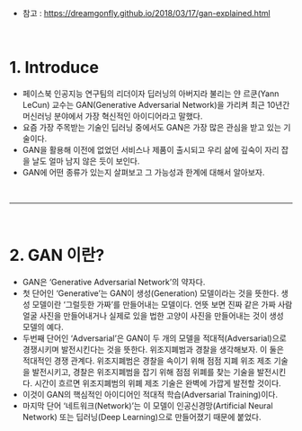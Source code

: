 - 참고 : https://dreamgonfly.github.io/2018/03/17/gan-explained.html

<br>

# 1. Introduce
 - 페이스북 인공지능 연구팀의 리더이자 딥러닝의 아버지라 불리는 얀 르쿤(Yann LeCun) 교수는 GAN(Generative Adversarial Network)을 가리켜 최근 10년간 머신러닝 분야에서 가장 혁신적인 아이디어라고 말했다. 
 - 요즘 가장 주목받는 기술인 딥러닝 중에서도 GAN은 가장 많은 관심을 받고 있는 기술이다.
 - GAN을 활용해 이전에 없었던 서비스나 제품이 출시되고 우리 삶에 깊숙이 자리 잡을 날도 얼마 남지 않은 듯이 보인다. 
 - GAN에 어떤 종류가 있는지 살펴보고 그 가능성과 한계에 대해서 알아보자.

<br>
<hr>
<br>

# 2. GAN 이란?
 - GAN은 ‘Generative Adversarial Network’의 약자다.
 - 첫 단어인 ‘Generative’는 GAN이 생성(Generation) 모델이라는 것을 뜻한다. 생성 모델이란 ‘그럴듯한 가짜’를 만들어내는 모델이다. 언뜻 보면 진짜 같은 가짜 사람 얼굴 사진을 만들어내거나 실제로 있을 법한 고양이 사진을 만들어내는 것이 생성 모델의 예다.
 - 두번째 단어인 ‘Adversarial’은 GAN이 두 개의 모델을 적대적(Adversarial)으로 경쟁시키며 발전시킨다는 것을 뜻한다. 위조지폐범과 경찰을 생각해보자. 이 둘은 적대적인 경쟁 관계다. 위조지폐범은 경찰을 속이기 위해 점점 지폐 위조 제조 기술을 발전시키고, 경찰은 위조지폐범을 잡기 위해 점점 위폐를 찾는 기술을 발전시킨다. 시간이 흐르면 위조지폐범의 위폐 제조 기술은 완벽에 가깝게 발전할 것이다.
 - 이것이 GAN의 핵심적인 아이디어인 적대적 학습(Adversarial Training)이다.
 - 마지막 단어 ‘네트워크(Network)’는 이 모델이 인공신경망(Artificial Neural Network) 또는 딥러닝(Deep Learning)으로 만들어졌기 때문에 붙었다. 
